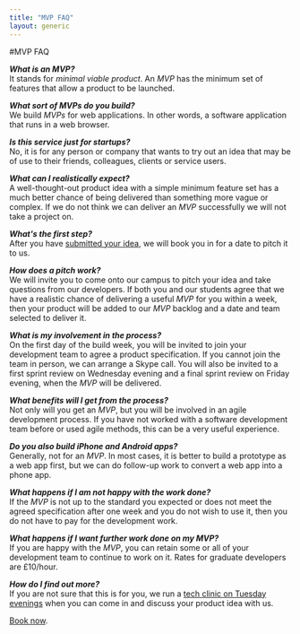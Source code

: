 ```yaml
---
title: "MVP FAQ"
layout: generic
---
```


#MVP FAQ

***What is an MVP?***    
It stands for *minimal viable product*. An *MVP* has the minimum set of features that allow a product to be launched.

***What sort of MVPs do you build?***    
We build *MVPs* for web applications. In other words, a software application that runs in a web browser.

***Is this service just for startups?***    
No, it is for any person or company that wants to try out an idea that may be of use to their friends, colleagues, clients or service users.

***What can I realistically expect?***    
A well-thought-out product idea with a simple minimum feature set has a much better chance of being delivered than something more vague or complex. If we do not think we can deliver an *MVP* successfully we will not take a project on.

***What's the first step?***    
After you have [submitted your idea](/mvp), we will book you in for a date to pitch it to us.

***How does a pitch work?***    
We will invite you to come onto our campus to pitch your idea and take questions from our developers. If both you and our students agree that we have a realistic chance of delivering a useful *MVP* for you within a week, then your product will be added to our *MVP* backlog and a date and team selected to deliver it.

***What is my involvement in the process?***    
On the first day of the build week, you will be invited to join your development team to agree a product specification. If you cannot join the team in person, we can arrange a Skype call. You will also be invited to a first sprint review on Wednesday evening and a final sprint review on Friday evening, when the *MVP* will be delivered.

***What benefits will I get from the process?***    
Not only will you get an *MVP*, but you will be involved in an agile development process. If you have not worked with a software development team before or used agile methods, this can be a very useful experience.

***Do you also build iPhone and Android apps?***    
Generally, not for an *MVP*. In most cases, it is better to build a prototype as a web app first, but we can do follow-up work to convert a web app into a phone app.

***What happens if I am not happy with the work done?***    
If the *MVP* is not up to the standard you expected or does not meet the agreed specification after one week and you do not wish to use it, then you do not have to pay for the development work.

***What happens if I want further work done on my MVP?***    
If you are happy with the *MVP*, you can retain some or all of your development team to continue to work on it. Rates for graduate developers are £10/hour.

***How do I find out more?***    
If you are not sure that this is for you, we run a [tech clinic on Tuesday evenings](http://www.meetup.com/founderscoders/) when you can come in and discuss your product idea with us.

[Book now](/mvp).